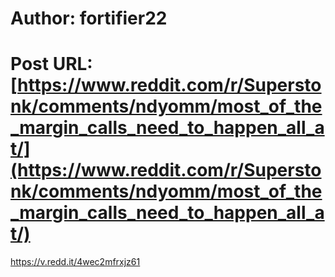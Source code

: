 # Author: fortifier22
# Post URL: [https://www.reddit.com/r/Superstonk/comments/ndyomm/most_of_the_margin_calls_need_to_happen_all_at/](https://www.reddit.com/r/Superstonk/comments/ndyomm/most_of_the_margin_calls_need_to_happen_all_at/)


https://v.redd.it/4wec2mfrxjz61